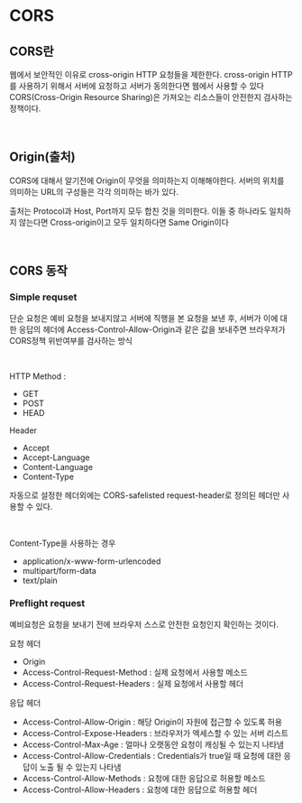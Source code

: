 # CORS
## CORS란
웹에서 보안적인 이유로 cross-origin HTTP 요청들을 제한한다. cross-origin HTTP를 사용하기 위해서 서버에 요청하고 서버가 동의한다면 웹에서 사용할 수 있다
CORS(Cross-Origin Resource Sharing)은 가져오는 리소스들이 안전한지 검사하는 정책이다.

<br>

## Origin(출처)
CORS에 대해서 알기전에 Origin이 무엇을 의미하는지 이해해야한다.
서버의 위치를 의미하는 URL의 구성들은 각각 의미하는 바가 있다.


출처는 Protocol과 Host, Port까지 모두 합친 것을 의미한다.
이들 중 하나라도 일치하지 않는다면 Cross-origin이고 모두 일치하다면 Same Origin이다

<br>

## CORS 동작
### Simple requset
단순 요청은 예비 요청을 보내지않고 서버에 직행을 본 요청을 보낸 후, 서버가 이에 대한 응답의 헤더에 Access-Control-Allow-Origin과 같은 값을 보내주면 브라우저가 CORS정책 위반여부를 검사하는 방식

<br>

HTTP Method : 
- GET
- POST
- HEAD

Header 
- Accept
- Accept-Language
- Content-Language
- Content-Type

자동으로 설정한 헤더외에는 CORS-safelisted request-header로 정의된 헤더만 사용할 수 있다.

<br>

Content-Type을 사용하는 경우
- application/x-www-form-urlencoded
- multipart/form-data
- text/plain


### Preflight request
예비요청은 요청을 보내기 전에 브라우저 스스로 안전한 요청인지 확인하는 것이다.

요청 헤더
- Origin
- Access-Control-Request-Method : 실제 요청에서 사용할 메소드
- Access-Control-Request-Headers : 실제 요청에서 사용할 헤더

응답 헤더
- Access-Control-Allow-Origin : 해당 Origin이 자원에 접근할 수 있도록 허용
- Access-Control-Expose-Headers : 브라우저가 엑세스할 수 있는 서버 리스트 
- Access-Control-Max-Age : 얼마나 오랫동안 요청이 캐싱될 수 있는지 나타냄
- Access-Control-Allow-Credentials : Credentials가 true일 때 요청에 대한 응답이 노출 될 수 있는지 나타냄
- Access-Control-Allow-Methods : 요청에 대한 응답으로 허용할 메소드
- Access-Control-Allow-Headers : 요청에 대한 응답으로 허용할 헤더

